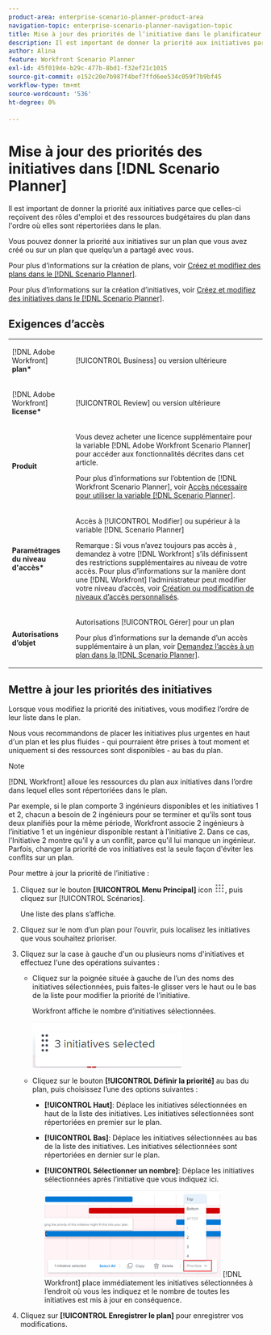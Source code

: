 ```yaml
---
product-area: enterprise-scenario-planner-product-area
navigation-topic: enterprise-scenario-planner-navigation-topic
title: Mise à jour des priorités de l’initiative dans le planificateur de scénario
description: Il est important de donner la priorité aux initiatives parce que celles-ci reçoivent des rôles d'emploi et des ressources budgétaires du plan dans l'ordre où elles sont répertoriées dans le plan.
author: Alina
feature: Workfront Scenario Planner
exl-id: 45f019de-b29c-477b-8bd1-f32ef21c1015
source-git-commit: e152c20e7b987f4bef7ffd6ee534c059f7b9bf45
workflow-type: tm+mt
source-wordcount: '536'
ht-degree: 0%

---
```


# Mise à jour des priorités des initiatives dans [!DNL Scenario Planner]

Il est important de donner la priorité aux initiatives parce que celles-ci reçoivent des rôles d&#39;emploi et des ressources budgétaires du plan dans l&#39;ordre où elles sont répertoriées dans le plan.

Vous pouvez donner la priorité aux initiatives sur un plan que vous avez créé ou sur un plan que quelqu’un a partagé avec vous.

Pour plus d’informations sur la création de plans, voir [Créez et modifiez des plans dans le [!DNL Scenario Planner]](../scenario-planner/create-and-edit-plans.md).

Pour plus d’informations sur la création d’initiatives, voir [Créez et modifiez des initiatives dans le [!DNL Scenario Planner]](../scenario-planner/create-and-edit-initiatives.md).

## Exigences d’accès

<table style="table-layout:auto"> 
 <col> 
 <col> 
 <tbody> 
  <tr> 
   <td> <p>[!DNL Adobe Workfront]<b> plan*</b> </p> </td> 
   <td>[!UICONTROL Business] ou version ultérieure</td> 
  </tr> 
  <tr> 
   <td> <p>[!DNL Adobe Workfront]<b> license*</b> </p> </td> 
   <td> <p>[!UICONTROL Review] ou version ultérieure</p> </td> 
  </tr> 
  <tr> 
   <td><b>Produit</b> </td> 
   <td> <p>Vous devez acheter une licence supplémentaire pour la variable [!DNL Adobe Workfront Scenario Planner] pour accéder aux fonctionnalités décrites dans cet article.</p> <p>Pour plus d’informations sur l’obtention de [!DNL Workfront Scenario Planner], voir <a href="../scenario-planner/access-needed-to-use-sp.md" class="MCXref xref">Accès nécessaire pour utiliser la variable [!DNL Scenario Planner]</a>. </p> </td> 
  </tr> 
  <tr data-mc-conditions=""> 
   <td><strong>Paramétrages du niveau d'accès*</strong> </td> 
   <td> <p>Accès à [!UICONTROL Modifier] ou supérieur à la variable [!DNL Scenario Planner]</p> <p>Remarque : Si vous n’avez toujours pas accès à , demandez à votre [!DNL Workfront] s’ils définissent des restrictions supplémentaires au niveau de votre accès. Pour plus d’informations sur la manière dont une [!DNL Workfront] l’administrateur peut modifier votre niveau d’accès, voir <a href="../administration-and-setup/add-users/configure-and-grant-access/create-modify-access-levels.md" class="MCXref xref">Création ou modification de niveaux d’accès personnalisés</a>.</p> </td> 
  </tr> 
  <tr data-mc-conditions=""> 
   <td> <p><strong>Autorisations d’objet</strong> </p> </td> 
   <td> <p>Autorisations [!UICONTROL Gérer] pour un plan</p> <p>Pour plus d’informations sur la demande d’un accès supplémentaire à un plan, voir <a href="../scenario-planner/request-access-to-plan.md" class="MCXref xref">Demandez l’accès à un plan dans la [!DNL Scenario Planner]</a>.</p> </td> 
  </tr> 
 </tbody> 
</table>

## Mettre à jour les priorités des initiatives

Lorsque vous modifiez la priorité des initiatives, vous modifiez l’ordre de leur liste dans le plan.

Nous vous recommandons de placer les initiatives plus urgentes en haut d&#39;un plan et les plus fluides - qui pourraient être prises à tout moment et uniquement si des ressources sont disponibles - au bas du plan.

>[!NOTE]
>
>[!DNL Workfront] alloue les ressources du plan aux initiatives dans l’ordre dans lequel elles sont répertoriées dans le plan.
>
>Par exemple, si le plan comporte 3 ingénieurs disponibles et les initiatives 1 et 2, chacun a besoin de 2 ingénieurs pour se terminer et qu’ils sont tous deux planifiés pour la même période, Workfront associe 2 ingénieurs à l’initiative 1 et un ingénieur disponible restant à l’initiative 2. Dans ce cas, l&#39;Initiative 2 montre qu&#39;il y a un conflit, parce qu&#39;il lui manque un ingénieur. Parfois, changer la priorité de vos initiatives est la seule façon d&#39;éviter les conflits sur un plan.

Pour mettre à jour la priorité de l’initiative :

1. Cliquez sur le bouton **[!UICONTROL Menu Principal]** icon ![](assets/main-menu-icon.png), puis cliquez sur [!UICONTROL Scénarios].

   Une liste des plans s’affiche.

1. Cliquez sur le nom d’un plan pour l’ouvrir, puis localisez les initiatives que vous souhaitez prioriser.
1. Cliquez sur la case à gauche d&#39;un ou plusieurs noms d&#39;initiatives et effectuez l&#39;une des opérations suivantes :

   * Cliquez sur la poignée située à gauche de l’un des noms des initiatives sélectionnées, puis faites-le glisser vers le haut ou le bas de la liste pour modifier la priorité de l’initiative.

      Workfront affiche le nombre d’initiatives sélectionnées.

      ![](assets/multi-select-initiative-number.png)

   * Cliquez sur le bouton **[!UICONTROL Définir la priorité]** au bas du plan, puis choisissez l’une des options suivantes :

      * **[!UICONTROL Haut]**: Déplace les initiatives sélectionnées en haut de la liste des initiatives. Les initiatives sélectionnées sont répertoriées en premier sur le plan.
      * **[!UICONTROL Bas]**: Déplace les initiatives sélectionnées au bas de la liste des initiatives. Les initiatives sélectionnées sont répertoriées en dernier sur le plan.
      * **[!UICONTROL Sélectionner un nombre]**: Déplace les initiatives sélectionnées après l’initiative que vous indiquez ici.

         ![](assets/prioritize-initiatives-expanded-highlighted-350x171.png)
      [!DNL Workfront] place immédiatement les initiatives sélectionnées à l’endroit où vous les indiquez et le nombre de toutes les initiatives est mis à jour en conséquence.


1. Cliquez sur **[!UICONTROL Enregistrer le plan]** pour enregistrer vos modifications.
